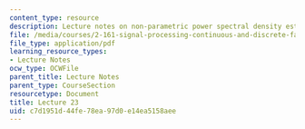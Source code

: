 ```yaml
---
content_type: resource
description: Lecture notes on non-parametric power spectral density estimation.
file: /media/courses/2-161-signal-processing-continuous-and-discrete-fall-2008/c7d1951d44fe78ea97d0e14ea5158aee_lecture_23.pdf
file_type: application/pdf
learning_resource_types:
- Lecture Notes
ocw_type: OCWFile
parent_title: Lecture Notes
parent_type: CourseSection
resourcetype: Document
title: Lecture 23
uid: c7d1951d-44fe-78ea-97d0-e14ea5158aee
---
```

